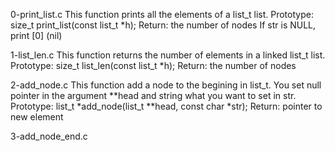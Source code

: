 0-print_list.c
This function prints all the elements of a list_t list.
Prototype: size_t print_list(const list_t *h);
Return: the number of nodes
If str is NULL, print [0] (nil)

1-list_len.c
This function returns the number of elements in a linked list_t list.
Prototype: size_t list_len(const list_t *h);
Return: the number of nodes

2-add_node.c
This function add a node to the begining in list_t.
You set null pointer in the argument **head and string what you want to set in str.
Prototype: list_t *add_node(list_t **head, const char *str);
Return: pointer to new element

3-add_node_end.c
